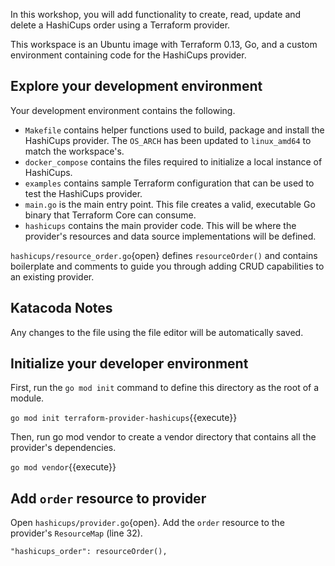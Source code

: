 In this workshop, you will add functionality to create, read, update and delete a HashiCups order using a Terraform provider.

This workspace is an Ubuntu image with Terraform 0.13, Go, and a custom environment containing code for the HashiCups provider.

## Explore your development environment

Your development environment contains the following.

- `Makefile` contains helper functions used to build, package and install the HashiCups provider. The `OS_ARCH` has been updated to `linux_amd64` to match the workspace's.
- `docker_compose` contains the files required to initialize a local instance of HashiCups.
- `examples` contains sample Terraform configuration that can be used to test the HashiCups provider.
- `main.go` is the main entry point. This file creates a valid, executable Go binary that Terraform Core can consume.
- `hashicups` contains the main provider code. This will be where the provider's resources and data source implementations will be defined.

`hashicups/resource_order.go`{open} defines `resourceOrder()` and contains boilerplate and comments to guide you through adding CRUD capabilities to an existing provider.

## Katacoda Notes

Any changes to the file using the file editor will be automatically saved.

## Initialize your developer environment

First, run the `go mod init` command to define this directory as the root of a module.

`go mod init terraform-provider-hashicups`{{execute}}

Then, run go mod vendor to create a vendor directory that contains all the provider's dependencies.

`go mod vendor`{{execute}}

## Add `order` resource to provider

Open `hashicups/provider.go`{open}.  Add the `order` resource to the provider's `ResourceMap` (line 32).

```
"hashicups_order": resourceOrder(),
```